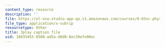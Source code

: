 ```yaml
---
content_type: resource
description: ''
file: https://ol-ocw-studio-app-qa.s3.amazonaws.com/courses/8-03sc-physics-iii-vibrations-and-waves-fall-2016/180354550500ad5ad0d86ec39efe90ec_1JeBWHzrRD4.srt
file_type: application/x-subrip
resourcetype: Other
title: 3play caption file
uid: 18035455-0500-ad5a-d0d8-6ec39efe90ec
---
```


